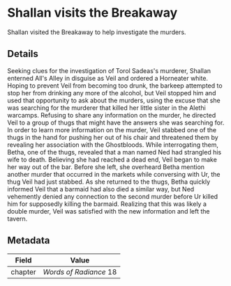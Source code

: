# Shallan visits the Breakaway
Shallan visited the Breakaway to help investigate the murders.

## Details
Seeking clues for the investigation of Torol Sadeas's murderer, Shallan enterned All's Alley in disguise as Veil and ordered a Horneater white. Hoping to prevent Veil from becoming too drunk, the barkeep attempted to stop her from drinking any more of the alcohol, but Veil stopped him and used that opportunity to ask about the murders, using the excuse that she was searching for the murderer that killed her little sister in the Alethi warcamps. Refusing to share any information on the murder, he directed Veil to a group of thugs that might have the answers she was searching for. In order to learn more information on the murder, Veil stabbed one of the thugs in the hand for pushing her out of his chair and threatened them by revealing her association with the Ghostbloods. While interrogating them, Betha, one of the thugs, revealed that a man named Ned had strangled his wife to death. Believing she had reached a dead end, Veil began to make her way out of the bar. Before she left, she overheard Betha mention another murder that occurred in the markets while conversing with Ur, the thug Veil had just stabbed. As she returned to the thugs, Betha quickly informed Veil that a barmaid had also died a similar way, but Ned vehemently denied any connection to the second murder before Ur killed him for supposedly killing the barmaid. Realizing that this was likely a double murder, Veil was satisfied with the new information and left the tavern.

## Metadata
| Field | Value |
| ----- | ----- |
| chapter | *Words of Radiance* 18 |
